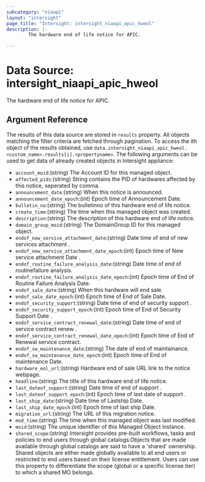```yaml
---
subcategory: "niaapi"
layout: "intersight"
page_title: "Intersight: intersight_niaapi_apic_hweol"
description: |-
        The hardware end of life notice for APIC.

---
```


# Data Source: intersight_niaapi_apic_hweol
The hardware end of life notice for APIC.
## Argument Reference
The results of this data source are stored in `results` property.
All objects matching the filter criteria are fetched through pagination.
To access the ith object of the results obtained, use `data.intersight_niaapi_apic_hweol.<custom_name>.results[i].<propertyname>`.
The following arguments can be used to get data of already created objects in Intersight appliance:
* `account_moid`:(string) The Account ID for this managed object. 
* `affected_pids`:(string) String contains the PID of hardwares affected by this notice, seperated by comma. 
* `announcement_date`:(string) When this notice is announced. 
* `announcement_date_epoch`:(int) Epoch time of Announcement Date. 
* `bulletin_no`:(string) The bulletinno of this hardware end of life notice. 
* `create_time`:(string) The time when this managed object was created. 
* `description`:(string) The description of this hardware end of life notice. 
* `domain_group_moid`:(string) The DomainGroup ID for this managed object. 
* `endof_new_service_attachment_date`:(string) Date time of end of new services attachment  . 
* `endof_new_service_attachment_date_epoch`:(int) Epoch time of New service attachment Date . 
* `endof_routine_failure_analysis_date`:(string) Date time of end of routinefailure analysis. 
* `endof_routine_failure_analysis_date_epoch`:(int) Epoch time of End of Routine Failure Analysis Date. 
* `endof_sale_date`:(string) When this hardware will end sale. 
* `endof_sale_date_epoch`:(int) Epoch time of End of Sale Date. 
* `endof_security_support`:(string) Date time of end of security support . 
* `endof_security_support_epoch`:(int) Epoch time of End of Security Support Date . 
* `endof_service_contract_renewal_date`:(string) Date time of end of service contract renew . 
* `endof_service_contract_renewal_date_epoch`:(int) Epoch time of End of Renewal service contract. 
* `endof_sw_maintenance_date`:(string) The date of end of maintainance. 
* `endof_sw_maintenance_date_epoch`:(int) Epoch time of End of maintenance Date. 
* `hardware_eol_url`:(string) Hardware end of sale URL link to the notice webpage. 
* `headline`:(string) The title of this hardware end of life notice. 
* `last_dateof_support`:(string) Date time of end of support . 
* `last_dateof_support_epoch`:(int) Epoch time of last date of support . 
* `last_ship_date`:(string) Date time of Lastship Date. 
* `last_ship_date_epoch`:(int) Epoch time of last ship Date. 
* `migration_url`:(string) The URL of this migration notice. 
* `mod_time`:(string) The time when this managed object was last modified. 
* `moid`:(string) The unique identifier of this Managed Object instance. 
* `shared_scope`:(string) Intersight provides pre-built workflows, tasks and policies to end users through global catalogs.Objects that are made available through global catalogs are said to have a 'shared' ownership. Shared objects are either made globally available to all end users or restricted to end users based on their license entitlement. Users can use this property to differentiate the scope (global or a specific license tier) to which a shared MO belongs. 
 
